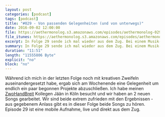 ```yaml
---
layout: post
categories: [podcast]
tags: [podcast]
title: "#029 - Von passenden Gelegenheiten (und von unterwegs)"
date: 2016-09-02 12:00:00
file: https://aethermonolog.s3.amazonaws.com/episodes/aethermonolog-029.mp3
file_itunes: https://aethermonolog.s3.amazonaws.com/episodes/aethermonolog-029.m4a
excerpt: In Folge 29 sende ich mal wieder aus dem Zug. Bei einem Musik-Wochenende in Köln konnte ich 2 neue Lieder richtig voranbringen und teile mit euch wie sie klingen und wie es dazu kam eine passende Gelegenheit zu finden.
summary: In Folge 29 sende ich mal wieder aus dem Zug. Bei einem Musik-Wochenende in Köln konnte ich 2 neue Lieder richtig voranbringen und teile mit euch wie sie klingen und wie es dazu kam eine passende Gelegenheit zu finden. Mehr Details zur Sendung findest du auf <a href="http://aethermonolog.de">aethermonolog.de</a>.
duration: "11:51"
length: "11555806 Byte"
explicit: "no"
block: "no"
---
```


Während ich mich in der letzten Folge noch mit kreativen Zweifeln auseinandergesetzt habe, ergab sich am Wochenende eine Gelegenheit um endlich ein paar begonnen Projekte abzuschließen. Ich habe meinen [ZwoHandBreit](http://www.zwohandbreit.de) Kollegen Jään in Köln besucht und wir haben an 2 neuen Songs gearbeitet. Wir sind beide extrem zufrieden mit den Ergebnissen - aus gegebenem Anlass gibt es in dieser Folge beide Songs zu hören.
Episode 29 ist eine mobile Aufnahme, live und direkt aus dem Zug.
